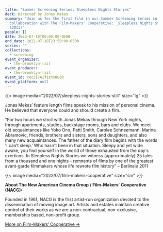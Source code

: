 ```yaml
---
title: "Summer Screening Series: Sleepless Nights Stories"
deck: Directed by Jonas Mekas
summary: "Join us for the first film in our Summer Screening Series in
  collaboration with The Film-Makers' Cooperative: _Sleepless Nights Stories_
  (2011)"
people: []
date: 2022-07-18T00:00:00-0500
end_date: 2022-07-18T23:59:00-0500
series: ""
collections:
  - screening
event_organizer:
  - the-brooklyn-rail
event_producer:
  - the-brooklyn-rail
event_id: recJi7AIfIzhs8GqR
event_platform: null
---
```

{{< image media="2022/07/sleepless-nights-stories-still" size="lg" >}}

Jonas Mekas’ feature length films speak to his mission of personal cinema. He believed that everyone could and should create a film.

"For two hours we stroll with Jonas Mekas through New York nights, through apartments, studios, backstage rooms, bars and clubs. We meet old acquaintances like Yoko Ono, Patti Smith, Carolee Schneemann, Marina Abramovic, friends, brothers and sisters, sons and daughters, and also many new acquaintances. The father of the diary film begins with the words 'I can't sleep.' Who hasn't been in that situation. Sleepy and yet wide awake, you find yourself in the world of those exhausted from the day's exertions. In Sleepless Nights Stories we witness (approximately) 25 tales from a thousand and one nights - remnants of films by one of the greatest avant-garde filmmakers whose life rewrote film history" – Berlinale 2011

{{< image media="2022/07/film-makers-cooperative" size="sm" >}}

**About The New American Cinema Group / Film-Makers' Cooperative (NACG):**

Founded in 1961, NACG is the first artist-run organization devoted to the dissemination of moving image art. Artists and estates maintain creative control of their works as we are a non-contractual, non-exclusive, membership based, non-profit group.

[More on Film-Makers’ Cooperative →](https://film-makerscoop.com/)